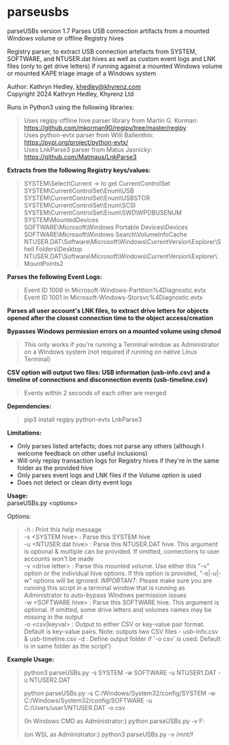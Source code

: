 # parseusbs
parseUSBs version 1.7
Parses USB connection artifacts from a mounted Windows volume or offline Registry hives  


Registry parser, to extract USB connection artefacts from SYSTEM, SOFTWARE, and NTUSER.dat hives as well as custom event logs and LNK files (only to get drive letters) if running against a mounted Windows volume or mounted KAPE triage image of a Windows system  

Author: Kathryn Hedley, khedley@khyrenz.com  
Copyright 2024 Kathryn Hedley, Khyrenz Ltd  

Runs in Python3 using the following libraries:
> Uses regipy offline hive parser library from Martin G. Korman: https://github.com/mkorman90/regipy/tree/master/regipy  
> Uses python-evtx parser from Willi Ballenthin: https://pypi.org/project/python-evtx/  
> Uses LnkParse3 parser from Matus Jasnicky: https://github.com/Matmaus/LnkParse3  

**Extracts from the following Registry keys/values:**  
>  SYSTEM\Select\Current -> to get CurrentControlSet  
>  SYSTEM\CurrentControlSet\Enum\USB  
>  SYSTEM\CurrentControlSet\Enum\USBSTOR  
>  SYSTEM\CurrentControlSet\Enum\SCSI  
>  SYSTEM\CurrentControlSet\Enum\SWD\WPDBUSENUM  
>  SYSTEM\MountedDevices  
>  SOFTWARE\Microsoft\Windows Portable Devices\Devices  
>  SOFTWARE\Microsoft\Windows Search\VolumeInfoCache  
>  NTUSER.DAT\Software\Microsoft\Windows\CurrentVersion\Explorer\Shell Folders\Desktop  
>  NTUSER.DAT\Software\Microsoft\Windows\CurrentVersion\Explorer\MountPoints2  

**Parses the following Event Logs:**  
>  Event ID 1006 in Microsoft-Windows-Partition%4Diagnostic.evtx  
>  Event ID 1001 in Microsoft-Windows-Storsvc%4Diagnostic.evtx  

**Parses all user account's LNK files, to extract drive letters for objects opened after the closest connection time to the object access/creation** 


**Bypasses Windows permission errors on a mounted volume using chmod**  
> This only works if you're running a Terminal window as Administrator on a Windows system (not required if running on native Linux Terminal)
  
**CSV option will output two files: USB information (usb-info.csv) and a timeline of connections and disconnection events (usb-timeline.csv)**  
> Events within 2 seconds of each other are merged  

**Dependencies:**  
> pip3 install regipy python-evtx LnkParse3


**Limitations:**  
  - Only parses listed artefacts; does not parse any others (although I welcome feedback on other useful inclusions) 
  - Will only replay transaction logs for Registry hives if they're in the same folder as the provided hive 
  - Only parses event logs and LNK files if the Volume option is used
  - Does not detect or clean dirty event logs


**Usage:**  
  parseUSBs.py \<options\>  
	
Options:  
> 	-h 		          			: Print this help message  
>	-s    \<SYSTEM hive\>  		: Parse this SYSTEM hive    
>	-u    \<NTUSER.dat hive\> 	: Parse this NTUSER.DAT hive. This argument is optional & multiple can be provided. If omitted, connections to user accounts won\'t be made   
> 	-v    \<drive letter\>		: Parse this mounted volume. Use either this "-v" option or the individual hive options. If this option is provided, "-s|-u|-w" options will be ignored. *IMPORTANT*: Please make sure you are running this script in a terminal window that is running as Administrator to auto-bypass Windows permission issues  
> 	-w    \<SOFTWARE hive\>	 	: Parse this SOFTWARE hive. This argument is optional. If omitted, some drive letters and volumes names may be missing in the output  
>	-o    \<csv|keyval\>		: Output to either CSV or key-value pair format. Default is key-value pairs. Note: outputs two CSV files - usb-info.csv & usb-timeline.csv 
> 	-d    <output dir>			: Define output folder if \'-o csv\' is used. Default is in same folder as the script') 

**Example Usage:**  
>    python3 parseUSBs.py -s SYSTEM -w SOFTWARE -u NTUSER1.DAT -u NTUSER2.DAT 
> 
>    python parseUSBs.py -s C:/Windows/System32/config/SYSTEM -w C:/Windows/System32/config/SOFTWARE -u C:/Users/user1/NTUSER.DAT -o csv
>
>    (In Windows CMD as Administrator:) python parseUSBs.py -v F: 
>
>    (on WSL as Administrator:) python3 parseUSBs.py -v /mnt/f  
